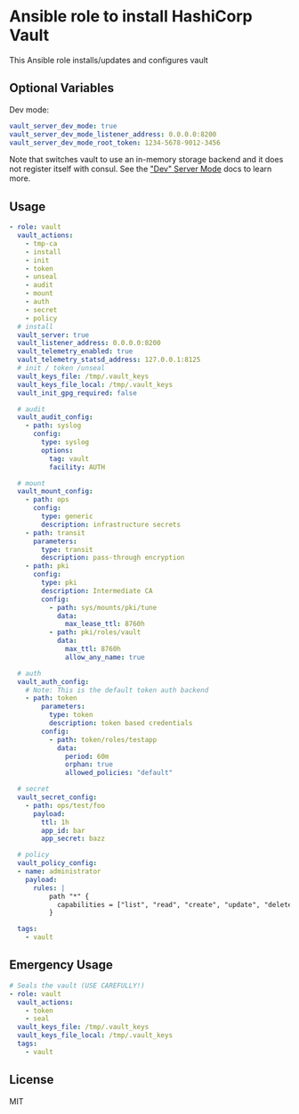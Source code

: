 # Ansible role to install HashiCorp Vault

This Ansible role installs/updates and configures vault


## Optional Variables

Dev mode:
```yml
vault_server_dev_mode: true
vault_server_dev_mode_listener_address: 0.0.0.0:8200
vault_server_dev_mode_root_token: 1234-5678-9012-3456
```

Note that switches vault to use an in-memory storage backend
and it does not register itself with consul. See the ["Dev" Server Mode](https://www.vaultproject.io/docs/concepts/dev-server.html)
docs to learn more.


## Usage

```yml
- role: vault
  vault_actions:
    - tmp-ca
    - install
    - init
    - token
    - unseal
    - audit
    - mount
    - auth
    - secret
    - policy
  # install
  vault_server: true
  vault_listener_address: 0.0.0.0:8200
  vault_telemetry_enabled: true
  vault_telemetry_statsd_address: 127.0.0.1:8125
  # init / token /unseal
  vault_keys_file: /tmp/.vault_keys
  vault_keys_file_local: /tmp/.vault_keys
  vault_init_gpg_required: false

  # audit
  vault_audit_config:
    - path: syslog
      config:
        type: syslog
        options:
          tag: vault
          facility: AUTH

  # mount
  vault_mount_config:
    - path: ops
      config:
        type: generic
        description: infrastructure secrets
    - path: transit
      parameters:
        type: transit
        description: pass-through encryption
    - path: pki
      config:
        type: pki
        description: Intermediate CA
        config:
          - path: sys/mounts/pki/tune
            data:
              max_lease_ttl: 8760h
          - path: pki/roles/vault
            data:
              max_ttl: 8760h
              allow_any_name: true

  # auth
  vault_auth_config:
    # Note: This is the default token auth backend
    - path: token
        parameters:
          type: token
          description: token based credentials
        config:
          - path: token/roles/testapp
            data:
              period: 60m
              orphan: true
              allowed_policies: "default"

  # secret
  vault_secret_config:
    - path: ops/test/foo
      payload:
        ttl: 1h
        app_id: bar
        app_secret: bazz

  # policy
  vault_policy_config:
  - name: administrator
    payload:
      rules: |
          path "*" {
            capabilities = ["list", "read", "create", "update", "delete", "sudo"]
          }

  tags:
    - vault
```


## Emergency Usage

```yml
# Seals the vault (USE CAREFULLY!)
- role: vault
  vault_actions:
    - token
    - seal
  vault_keys_file: /tmp/.vault_keys
  vault_keys_file_local: /tmp/.vault_keys
  tags:
    - vault
```


## License

MIT
